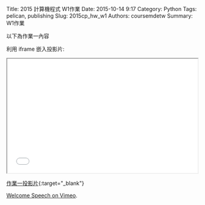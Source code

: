 Title: 2015 計算機程式 W1作業
Date: 2015-10-14 9:17
Category: Python
Tags: pelican, publishing
Slug: 2015cp_hw_w1
Authors: coursemdetw
Summary: W1作業

以下為作業一內容

利用 iframe 嵌入投影片:

<iframe src="40423148_cp_w1_p.html" width="500" height="300"></iframe>

[作業一投影片](40423148_cp_w1_p.html){:target="_blank"}






<p><a href="https://vimeo.com/137724068">Welcome Speech on <a href="https://vimeo.com">Vimeo</a>.</p>